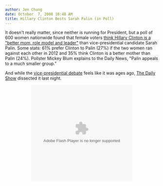 ```yaml
---
author: Jen Chung
date: October  7, 2008 10:48 AM
title: Hillary Clinton Bests Sarah Palin (in Poll)
---
```


<p>It doesn&apos;t really matter, since neither is running for President, but a poll of 600 women nationwide found that female voters <a href="https://web.archive.org/web/20110611051547/http://www.nydailynews.com/news/politics/2008/10/06/2008-10-06_poll_women_say_hillary_clinton_makes_a_b.html">think Hillary Clinton is a &quot;better mom, role model and leader&quot;</a> than vice-presidential candidate Sarah Palin.  Some stats: 61% prefer Clinton to Palin (27%) if the two women ran against each other in 2012 and 35% think Clinton is a better mother than Palin (24%).  Pollster Mickey Blum explains to the Daily News, &quot;Palin appeals to a much smaller group.&quot; </p>

<p>And while the <a href="https://web.archive.org/web/20110611051547/http://gothamist.com/2008/10/02/st_louis_showdown_biden_palin_debat.php">vice-presidential debate</a> feels like it was ages ago, <a href="https://web.archive.org/web/20110611051547/http://www.thedailyshow.com/">The Daily Show</a> dissected it last night.</p>

<center><embed flashvars="videoId=186788" src="https://web.archive.org/web/20110611051547oe_/http://www.thedailyshow.com/sitewide/video_player/view/default/swf.jhtml" quality="high" bgcolor="#cccccc" width="332" height="316" name="comedy_central_player" align="middle" allowscriptaccess="always" allownetworking="external" type="application/x-shockwave-flash" pluginspage="http://www.macromedia.com/go/getflashplayer"></center>